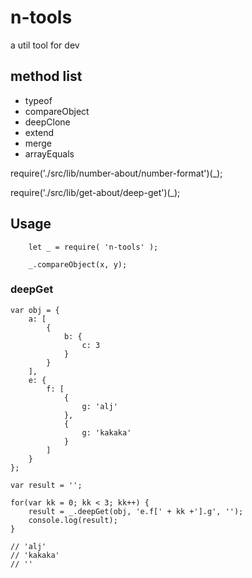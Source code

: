 # n-tools
a util tool for dev

## method list

* typeof
* compareObject
* deepClone
* extend
* merge
* arrayEquals

require('./src/lib/number-about/number-format')(_);

require('./src/lib/get-about/deep-get')(_);

## Usage

```
    let _ = require( 'n-tools' );

    _.compareObject(x, y);
```

### deepGet

```
var obj = {
    a: [
        {
            b: {
                c: 3
            }
        }
    ],
    e: {
        f: [
            {
                g: 'alj'
            },
            {
                g: 'kakaka'
            }
        ]
    }
};

var result = '';

for(var kk = 0; kk < 3; kk++) {
	result = _.deepGet(obj, 'e.f[' + kk +'].g', '');
	console.log(result);
}

// 'alj'
// 'kakaka'
// ''
```
